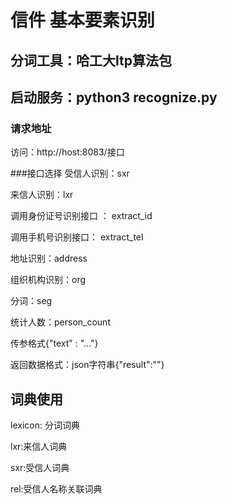 # 信件 基本要素识别


## 分词工具：哈工大ltp算法包
## 启动服务：python3 recognize.py

### 请求地址
访问：http://host:8083/接口

###接口选择
受信人识别：sxr

来信人识别：lxr

调用身份证号识别接口 ： extract_id

调用手机号识别接口： extract_tel

地址识别：address

组织机构识别：org

分词：seg

统计人数：person_count

传参格式{"text" : "..."}

返回数据格式：json字符串{"result":""}

## 词典使用
lexicon: 分词词典

lxr:来信人词典

sxr:受信人词典

rel:受信人名称关联词典

